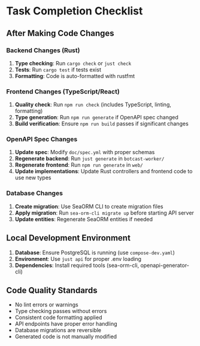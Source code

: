 # Task Completion Checklist

## After Making Code Changes

### Backend Changes (Rust)
1. **Type checking**: Run `cargo check` or `just check`
2. **Tests**: Run `cargo test` if tests exist
3. **Formatting**: Code is auto-formatted with rustfmt

### Frontend Changes (TypeScript/React)
1. **Quality check**: Run `npm run check` (includes TypeScript, linting, formatting)
2. **Type generation**: Run `npm run generate` if OpenAPI spec changed
3. **Build verification**: Ensure `npm run build` passes if significant changes

### OpenAPI Spec Changes
1. **Update spec**: Modify `doc/spec.yml` with proper schemas
2. **Regenerate backend**: Run `just generate` in `botcast-worker/`
3. **Regenerate frontend**: Run `npm run generate` in `web/`
4. **Update implementations**: Update Rust controllers and frontend code to use new types

### Database Changes
1. **Create migration**: Use SeaORM CLI to create migration files
2. **Apply migration**: Run `sea-orm-cli migrate up` before starting API server
3. **Update entities**: Regenerate SeaORM entities if needed

## Local Development Environment
1. **Database**: Ensure PostgreSQL is running (use `compose-dev.yaml`)
2. **Environment**: Use `just api` for proper .env loading
3. **Dependencies**: Install required tools (sea-orm-cli, openapi-generator-cli)

## Code Quality Standards
- No lint errors or warnings
- Type checking passes without errors
- Consistent code formatting applied
- API endpoints have proper error handling
- Database migrations are reversible
- Generated code is not manually modified